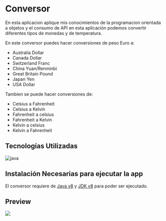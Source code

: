 # Conversor
En esta aplicacion aplique mis conocimientos de la programacion orientada a objetos y el consumo de API en esta aplicación podemos convertir diferentes tipos de monedas y de temperatura.

En este conversor puedes hacer conversiones de peso Euro a: 
- Australia Dollar
- Canada Dollar
- Switzerland Franc
- China Yuan/Renminbi
- Great Britain Pound
- Japan Yen
- USA Dollar

Tambien se puede hacer conversiones de:

- Celsius a Fahrenheit
- Celsius a Kelvin
- Fahrenheit a celsius
- Fahrenheit a Kelvin 
- Kelvin a celsius
- Kelvin a Fahrenheit 


## Tecnologías Utilizadas
![java](https://img.shields.io/badge/Java-ED8B00?style=for-the-badge&logo=java&logoColor=white)

## Instalación Necesarias para ejecutar la app

El conversor requiere de [Java v8](https://www.java.com/es/download/ie_manual.jsp) y [JDK v8](https://www.java.com/es/download/ie_manual.jsp) para poder ser ejecutado.

## Preview

![](https://i.imgur.com/qZNXGBd.jpg)
